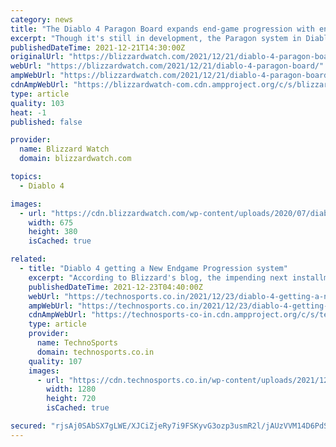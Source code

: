 ```yaml
---
category: news
title: "The Diablo 4 Paragon Board expands end-game progression with endless potential"
excerpt: "Though it's still in development, the Paragon system in Diablo 4 will add a new way to approach character customization to the game with the Paragon Board."
publishedDateTime: 2021-12-21T14:30:00Z
originalUrl: "https://blizzardwatch.com/2021/12/21/diablo-4-paragon-board/"
webUrl: "https://blizzardwatch.com/2021/12/21/diablo-4-paragon-board/"
ampWebUrl: "https://blizzardwatch.com/2021/12/21/diablo-4-paragon-board/amp/"
cdnAmpWebUrl: "https://blizzardwatch-com.cdn.ampproject.org/c/s/blizzardwatch.com/2021/12/21/diablo-4-paragon-board/amp/"
type: article
quality: 103
heat: -1
published: false

provider:
  name: Blizzard Watch
  domain: blizzardwatch.com

topics:
  - Diablo 4

images:
  - url: "https://cdn.blizzardwatch.com/wp-content/uploads/2020/07/diablo-4-header-campfire.jpg"
    width: 675
    height: 380
    isCached: true

related:
  - title: "Diablo 4 getting a New Endgame Progression system"
    excerpt: "According to Blizzard's blog, the impending next installment in the iconic ARPG game will place a greater emphasis on character power obtained through player actions during leveling up, rather than a ..."
    publishedDateTime: 2021-12-23T04:40:00Z
    webUrl: "https://technosports.co.in/2021/12/23/diablo-4-getting-a-new-endgame/"
    ampWebUrl: "https://technosports.co.in/2021/12/23/diablo-4-getting-a-new-endgame/?amp"
    cdnAmpWebUrl: "https://technosports-co-in.cdn.ampproject.org/c/s/technosports.co.in/2021/12/23/diablo-4-getting-a-new-endgame/?amp"
    type: article
    provider:
      name: TechnoSports
      domain: technosports.co.in
    quality: 107
    images:
      - url: "https://cdn.technosports.co.in/wp-content/uploads/2021/12/maxresdefault-4.jpg"
        width: 1280
        height: 720
        isCached: true

secured: "rjsAj0SAbSX7gLWE/XJCiZjeRy7i9FSKyvG3ozp3usmR2l/jAUzVVM14D6PdSVkQ77ly5MPjcQgeNEEmnC9vnim3isjSq5gf9qOkMu4mppai6stRav7ePIMMAI18WM0o9xLia0cHU0H/VtL6rwBVvahZLEqd4b7O1O4iF0+1JYsUtOnRCrlgEmK+xnV3AAlOD5cS46plynhDhkwrC51TtlZfPT0FFbcvQYZoE5giX9feNVB+tOIrCSjEXMS9SPwsNUuxYKGufbtjJ20KdoNDVfZg2465nOvgcqcSNonzduatOaVlYzOnvh3CIuJ1hBEXL6QtTSojsNoragh3TcnCOE9sT/HM2s7YiKobMoXUC+0=;kJmQf93xh/y/Aex9X1veUA=="
---
```


